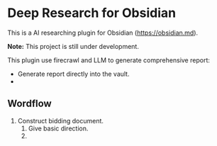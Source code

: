 # Deep Research for Obsidian

This is a AI researching plugin for Obsidian (https://obsidian.md).


**Note:** This project is still under development.

This plugin use firecrawl and LLM to generate comprehensive report:
- Generate report directly into the vault.
- 

## Wordflow
1. Construct bidding document.
	1. Give basic direction.
	2. 

